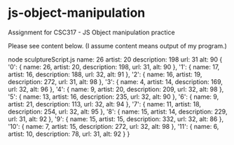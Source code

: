 # js-object-manipulation
Assignment for CSC317 - JS Object manipulation practice

Please see content below.
(I assume content means output of my program.)

node sculptureScript.js
name: 26
artist: 20
description: 198
url: 31
alt: 90
{
  '0': { name: 26, artist: 20, description: 198, url: 31, alt: 90 },
  '1': { name: 17, artist: 16, description: 188, url: 32, alt: 91 },
  '2': { name: 16, artist: 19, description: 272, url: 31, alt: 98 },
  '3': { name: 4, artist: 14, description: 169, url: 32, alt: 96 },
  '4': { name: 9, artist: 20, description: 209, url: 32, alt: 98 },
  '5': { name: 13, artist: 16, description: 235, url: 32, alt: 90 },
  '6': { name: 9, artist: 21, description: 113, url: 32, alt: 94 },
  '7': { name: 11, artist: 18, description: 254, url: 32, alt: 95 },
  '8': { name: 15, artist: 14, description: 229, url: 31, alt: 92 },
  '9': { name: 15, artist: 15, description: 332, url: 32, alt: 86 },
  '10': { name: 7, artist: 15, description: 272, url: 32, alt: 98 },
  '11': { name: 6, artist: 10, description: 78, url: 31, alt: 92 }
  }
